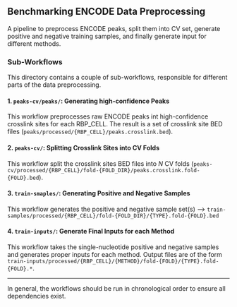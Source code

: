 ## Benchmarking ENCODE Data Preprocessing

A pipeline to preprocess ENCODE peaks, split them into CV set, generate positive and negative training samples, and finally generate input for different methods. 

### Sub-Workflows

This directory contains a couple of sub-workflows, responsible for different parts of the data preprocessing. 

#### 1. `peaks-cv/peaks/`: Generating high-confidence Peaks
This workflow preprocesses raw ENCODE peaks int high-confidence crosslink sites for each RBP_CELL. 
The result is a set of crosslink site BED files (`peaks/processed/{RBP_CELL}/peaks.crosslink.bed`). 

#### 2. `peaks-cv/`: Splitting Crosslink Sites into CV Folds
This workflow split the crosslink sites BED files into *N* CV folds (`peaks-cv/processed/{RBP_CELL}/fold-{FOLD_DIR}/peaks.crosslink.fold-{FOLD}.bed`). 

#### 3. `train-smaples/`: Generating Positive and Negative Samples
This workflow generates the positive and negative sample set(s) --> `train-samples/processed/{RBP_CELL}/fold-{FOLD_DIR}/{TYPE}.fold-{FOLD}.bed`

#### 4. `train-inputs/`: Generate Final Inputs for each Method
This workflow takes the single-nucleotide positive and negative samples and generates proper inputs for each method. 
Output files are of the form `train-inputs/processed/{RBP_CELL}/{METHOD}/fold-{FOLD}/{TYPE}.fold-{FOLD}.*`. 

---

In general, the workflows should be run in chronological order to ensure all dependencies exist. 